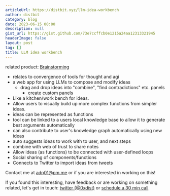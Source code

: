 ```yaml
---
articleUrl: https://distbit.xyz/llm-idea-workbench
author: distbit
category: blog
date: 2023-06-15 00:00
description: null
gist_url: https://gist.github.com/73e7ccffcb0e1215a24aa12313321945
headerImage: false
layout: post
tag: []
title: LLM idea workbench
---
```





related product: [Brainstorming](https://fermat.ws/brainstorming)  

- relates to convergence of tools for thought and agi  
- a web app for using LLMs to compose and modify ideas  
	- drag and drop ideas into "combine", "find contradictions" etc. panels  
		- create custom panels  
- Like a kitchen/work bench for ideas.  
- Allow users to visually build up more complex functions from simpler ideas.  
- ideas can be represented as functions  
- tool can be linked to a users local knowledge base to allow it to generate best arguments automatically  
- can also contribute to user's knowledge graph automatically using new ideas  
- auto suggests ideas to work with to user, and next steps  
- combine with web of trust to share notes  
- Allow ideas (as functions) to be connected with user-defined loops  
- Social sharing of components/functions  
- Connects to Twitter to import ideas from tweets  

Contact me at adp01@pm.me or if you are interested in working on this!  

If you found this interesting, have feedback or are working on something related, let's get in touch: [twitter (@0xdist)](https://twitter.com/0xdist) or [schedule a 30 min call](https://cal.com/distbit/30min)